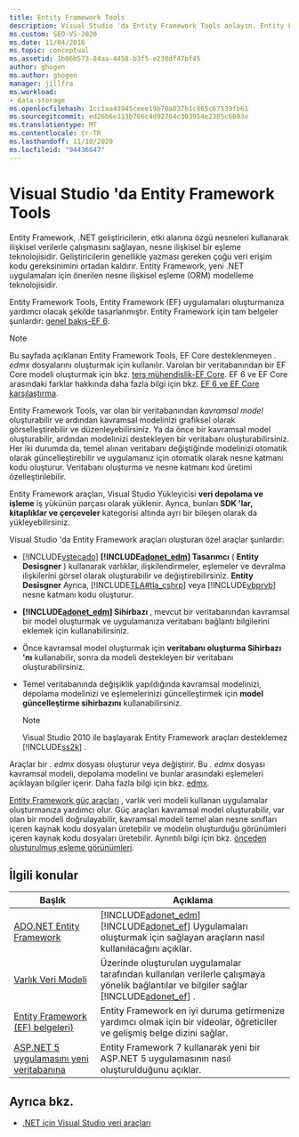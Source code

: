 ```yaml
---
title: Entity Framework Tools
description: Visual Studio 'da Entity Framework Tools anlayın. Entity Framework Tools, Entity Framework (EF) uygulamaları oluşturmanıza yardımcı olacak şekilde tasarlanmıştır.
ms.custom: SEO-VS-2020
ms.date: 11/04/2016
ms.topic: conceptual
ms.assetid: 1b06b573-84aa-4458-b3f5-e238df47bf45
author: ghogen
ms.author: ghogen
manager: jillfra
ms.workload:
- data-storage
ms.openlocfilehash: 1cc1aa43945ceee19b70a037b1c865c67539fb61
ms.sourcegitcommit: ed26b6e313b766c4d92764c303954e2385c6693e
ms.translationtype: MT
ms.contentlocale: tr-TR
ms.lasthandoff: 11/10/2020
ms.locfileid: "94436647"
---
```

# <a name="entity-framework-tools-in-visual-studio"></a>Visual Studio 'da Entity Framework Tools

Entity Framework, .NET geliştiricilerin, etki alanına özgü nesneleri kullanarak ilişkisel verilerle çalışmasını sağlayan, nesne ilişkisel bir eşleme teknolojisidir. Geliştiricilerin genellikle yazması gereken çoğu veri erişim kodu gereksinimini ortadan kaldırır. Entity Framework, yeni .NET uygulamaları için önerilen nesne ilişkisel eşleme (ORM) modelleme teknolojisidir.

Entity Framework Tools, Entity Framework (EF) uygulamaları oluşturmanıza yardımcı olacak şekilde tasarlanmıştır. Entity Framework için tam belgeler şunlardır: [genel bakış-EF 6](/ef/ef6/).

  > [!NOTE]
  > Bu sayfada açıklanan Entity Framework Tools, EF Core desteklenmeyen *. edmx* dosyalarını oluşturmak için kullanılır. Varolan bir veritabanından bir EF Core modeli oluşturmak için bkz. [ters mühendislik-EF Core](/ef/core/managing-schemas/scaffolding). EF 6 ve EF Core arasındaki farklar hakkında daha fazla bilgi için bkz. [EF 6 ve EF Core karşılaştırma](/ef/efcore-and-ef6/).

Entity Framework Tools, var olan bir veritabanından *kavramsal model* oluşturabilir ve ardından kavramsal modelinizi grafiksel olarak görselleştirebilir ve düzenleyebilirsiniz. Ya da önce bir kavramsal model oluşturabilir, ardından modelinizi destekleyen bir veritabanı oluşturabilirsiniz. Her iki durumda da, temel alınan veritabanı değiştiğinde modelinizi otomatik olarak güncelleştirebilir ve uygulamanız için otomatik olarak nesne katmanı kodu oluşturur. Veritabanı oluşturma ve nesne katmanı kod üretimi özelleştirilebilir.

Entity Framework araçları, Visual Studio Yükleyicisi **veri depolama ve işleme** iş yükünün parçası olarak yüklenir. Ayrıca, bunları **SDK 'lar, kitaplıklar ve çerçeveler** kategorisi altında ayrı bir bileşen olarak da yükleyebilirsiniz.

Visual Studio 'da Entity Framework araçları oluşturan özel araçlar şunlardır:

- [!INCLUDE[vstecado](../data-tools/includes/vstecado_md.md)] **[!INCLUDE[adonet_edm](../data-tools/includes/adonet_edm_md.md)] Tasarımcı** ( **Entity Desisgner** ) kullanarak varlıklar, ilişkilendirmeler, eşlemeler ve devralma ilişkilerini görsel olarak oluşturabilir ve değiştirebilirsiniz. **Entity Desisgner** Ayrıca, [!INCLUDE[TLA#tla_cshrp](../data-tools/includes/tlasharptla_cshrp_md.md)] veya [!INCLUDE[vbprvb](../code-quality/includes/vbprvb_md.md)] nesne katmanı kodu oluşturur.

- **[!INCLUDE[adonet_edm](../data-tools/includes/adonet_edm_md.md)] Sihirbazı** , mevcut bir veritabanından kavramsal bir model oluşturmak ve uygulamanıza veritabanı bağlantı bilgilerini eklemek için kullanabilirsiniz.

- Önce kavramsal model oluşturmak için **veritabanı oluşturma Sihirbazı 'nı** kullanabilir, sonra da modeli destekleyen bir veritabanı oluşturabilirsiniz.

- Temel veritabanında değişiklik yapıldığında kavramsal modelinizi, depolama modelinizi ve eşlemelerinizi güncelleştirmek için **model güncelleştirme sihirbazını** kullanabilirsiniz.

  > [!NOTE]
  > Visual Studio 2010 ile başlayarak Entity Framework araçları desteklemez [!INCLUDE[ss2k](../data-tools/includes/ss2k_md.md)] .

Araçlar bir *. edmx* dosyası oluşturur veya değiştirir. Bu *. edmx* dosyası kavramsal modeli, depolama modelini ve bunlar arasındaki eşlemeleri açıklayan bilgiler içerir. Daha fazla bilgi için bkz. [edmx](/ef/ef6/).

[Entity Framework güç araçları](https://marketplace.visualstudio.com/items?itemName=EntityFrameworkTeam.EntityFrameworkPowerToolsBeta4) , varlık veri modeli kullanan uygulamalar oluşturmanıza yardımcı olur. Güç araçları kavramsal model oluşturabilir, var olan bir modeli doğrulayabilir, kavramsal modeli temel alan nesne sınıfları içeren kaynak kodu dosyaları üretebilir ve modelin oluşturduğu görünümleri içeren kaynak kodu dosyaları üretebilir. Ayrıntılı bilgi için bkz. [önceden oluşturulmuş eşleme görünümleri](/ef/ef6/fundamentals/performance/pre-generated-views).

## <a name="related-topics"></a>İlgili konular

| Başlık | Açıklama |
| - | - |
| [ADO.NET Entity Framework](/dotnet/framework/data/adonet/ef/index) | [!INCLUDE[adonet_edm](../data-tools/includes/adonet_edm_md.md)] [!INCLUDE[adonet_ef](../data-tools/includes/adonet_ef_md.md)] Uygulamaları oluşturmak için sağlayan araçların nasıl kullanılacağını açıklar. |
| [Varlık Veri Modeli](/dotnet/framework/data/adonet/entity-data-model) | Üzerinde oluşturulan uygulamalar tarafından kullanılan verilerle çalışmaya yönelik bağlantılar ve bilgiler sağlar [!INCLUDE[adonet_ef](../data-tools/includes/adonet_ef_md.md)] . |
| [Entity Framework (EF) belgeleri)](/ef/ef6/get-started) | Entity Framework en iyi duruma getirmenize yardımcı olmak için bir videolar, öğreticiler ve gelişmiş belge dizini sağlar. |
| [ASP.NET 5 uygulamasını yeni veritabanına](https://docs.efproject.net/en/latest/platforms/aspnetcore/new-db.html) | Entity Framework 7 kullanarak yeni bir ASP.NET 5 uygulamasının nasıl oluşturulduğunu açıklar. |

## <a name="see-also"></a>Ayrıca bkz.

- [.NET için Visual Studio veri araçları](../data-tools/visual-studio-data-tools-for-dotnet.md)
